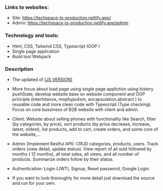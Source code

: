 ### Links to websites:

+ Site:  https://techspace-ts-production.netlify.app/
+ Admin: https://techspace-ts-production.netlify.app/admin

### Technology and tools: 
+ Html, CSS, Tailwind CSS, Typescript (OOP )
+ Single page application
+ Build tool Webpack
  
### Description
+ The updated of [(JS VERSION)]([https](https://github.com/sangtrandev00/frontend-fullstack-es6-techspace-repo))

+ More focus about load page using single page appliction using history pushState, develop website base on website component and OOP principle (interhitance, mophypolism, encapsulation,abstract ) to reusable code and more clean code with Typescript (Type checking). Focus on core bussiness of B2B website with client and admin.

+ Client: Website about selling phones with functionality like Search, filter (by categories, by price), sort products (by price decrease, increase, latest, oldest), list products, add to cart, create orders, and some core of the website,...

+ Admin (Implement Restful API): CRUD categories, products, users. Track orders (view detail, update status). View report of all sold followed by months ( 12 months), all total sales, all views, and all number of products. Summarize orders follow by their status.

+ Authentication: Login (JWT), Signup, Reset password, Google Login.

+ If you want to look thoroughly for more detail just download the source and run for your own.